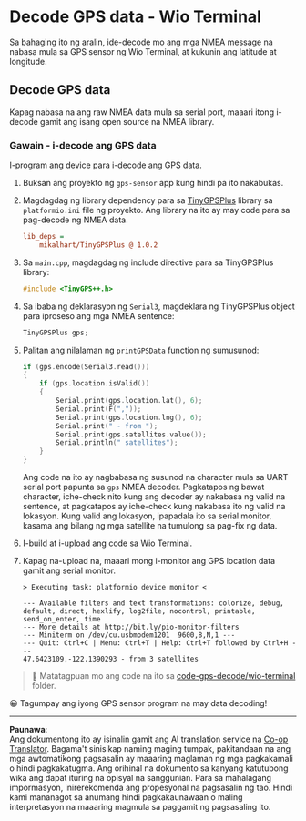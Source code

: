 <!--
CO_OP_TRANSLATOR_METADATA:
{
  "original_hash": "fbbcf96a9b63ccd661db98bbf854bb06",
  "translation_date": "2025-08-27T23:47:52+00:00",
  "source_file": "3-transport/lessons/1-location-tracking/wio-terminal-gps-decode.md",
  "language_code": "tl"
}
-->
# Decode GPS data - Wio Terminal

Sa bahaging ito ng aralin, ide-decode mo ang mga NMEA message na nabasa mula sa GPS sensor ng Wio Terminal, at kukunin ang latitude at longitude.

## Decode GPS data

Kapag nabasa na ang raw NMEA data mula sa serial port, maaari itong i-decode gamit ang isang open source na NMEA library.

### Gawain - i-decode ang GPS data

I-program ang device para i-decode ang GPS data.

1. Buksan ang proyekto ng `gps-sensor` app kung hindi pa ito nakabukas.

1. Magdagdag ng library dependency para sa [TinyGPSPlus](https://github.com/mikalhart/TinyGPSPlus) library sa `platformio.ini` file ng proyekto. Ang library na ito ay may code para sa pag-decode ng NMEA data.

    ```ini
    lib_deps =
        mikalhart/TinyGPSPlus @ 1.0.2
    ```

1. Sa `main.cpp`, magdagdag ng include directive para sa TinyGPSPlus library:

    ```cpp
    #include <TinyGPS++.h>
    ```

1. Sa ibaba ng deklarasyon ng `Serial3`, magdeklara ng TinyGPSPlus object para iproseso ang mga NMEA sentence:

    ```cpp
    TinyGPSPlus gps;
    ```

1. Palitan ang nilalaman ng `printGPSData` function ng sumusunod:

    ```cpp
    if (gps.encode(Serial3.read()))
    {
        if (gps.location.isValid())
        {
            Serial.print(gps.location.lat(), 6);
            Serial.print(F(","));
            Serial.print(gps.location.lng(), 6);
            Serial.print(" - from ");
            Serial.print(gps.satellites.value());
            Serial.println(" satellites");
        }
    }
    ```

    Ang code na ito ay nagbabasa ng susunod na character mula sa UART serial port papunta sa `gps` NMEA decoder. Pagkatapos ng bawat character, iche-check nito kung ang decoder ay nakabasa ng valid na sentence, at pagkatapos ay iche-check kung nakabasa ito ng valid na lokasyon. Kung valid ang lokasyon, ipapadala ito sa serial monitor, kasama ang bilang ng mga satellite na tumulong sa pag-fix ng data.

1. I-build at i-upload ang code sa Wio Terminal.

1. Kapag na-upload na, maaari mong i-monitor ang GPS location data gamit ang serial monitor.

    ```output
    > Executing task: platformio device monitor <
    
    --- Available filters and text transformations: colorize, debug, default, direct, hexlify, log2file, nocontrol, printable, send_on_enter, time
    --- More details at http://bit.ly/pio-monitor-filters
    --- Miniterm on /dev/cu.usbmodem1201  9600,8,N,1 ---
    --- Quit: Ctrl+C | Menu: Ctrl+T | Help: Ctrl+T followed by Ctrl+H ---
    47.6423109,-122.1390293 - from 3 satellites
    ```

> 💁 Matatagpuan mo ang code na ito sa [code-gps-decode/wio-terminal](../../../../../3-transport/lessons/1-location-tracking/code-gps-decode/wio-terminal) folder.

😀 Tagumpay ang iyong GPS sensor program na may data decoding!

---

**Paunawa**:  
Ang dokumentong ito ay isinalin gamit ang AI translation service na [Co-op Translator](https://github.com/Azure/co-op-translator). Bagama't sinisikap naming maging tumpak, pakitandaan na ang mga awtomatikong pagsasalin ay maaaring maglaman ng mga pagkakamali o hindi pagkakatugma. Ang orihinal na dokumento sa kanyang katutubong wika ang dapat ituring na opisyal na sanggunian. Para sa mahalagang impormasyon, inirerekomenda ang propesyonal na pagsasalin ng tao. Hindi kami mananagot sa anumang hindi pagkakaunawaan o maling interpretasyon na maaaring magmula sa paggamit ng pagsasaling ito.